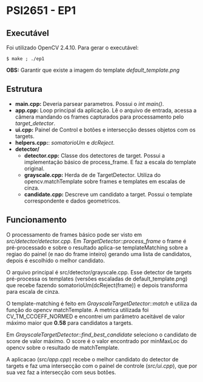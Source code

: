 # PSI2651 - EP1

## Executável

Foi utilizado OpenCV 2.4.10.
Para gerar o executável:

```
$ make ; ./ep1
```

**OBS:** Garantir que existe a imagem do template *default_template.png*

## Estrutura

- **main.cpp:** Deveria parsear parametros. Possui o *int main()*.
- **app.cpp:** Loop principal da aplicação. Lê o arquivo de entrada, acessa a câmera mandando os frames capturados para processamento pelo *target_detector*.
- **ui.cpp:** Painel de Control e botões e intersecção desses objetos com os targets.
- **helpers.cpp:**: *somatorioUm* e *dcReject*.
- **detector/**
  - **detector.cpp:** Classe dos detectores de target. Possui a implementação básico de process_frame. E faz a escala do template original.
  - **grayscale.cpp:** Herda de de TargetDetector. Utiliza do opencv.matchTemplate sobre frames e templates em escalas de cinza.
  - **candidate.cpp:** Descreve um candidato a target. Possui o template correspondente e dados geometricos.

 
## Funcionamento

O processamento de frames básico pode ser visto em *src/detector/detector.cpp*. Em *TargetDetector::process_frame* o frame é pré-processado e sobre o resultado aplica-se templateMatching sobre a regiao do painel (e nao do frame inteiro) gerando uma lista de candidatos, depois é escolhido o melhor candidato.

O arquivo principal é src/detector/grayscale.cpp.
Esse detector de targets pré-processa os templates (versões escaladas de default_template.png) que recebe fazendo somatorioUm(dcReject(frame)) e depois transforma para escala de cinza.

O template-matching é feito em *GrayscaleTargetDetector::match* e utiliza da função do opencv matchTemplate. A metrica utilizada foi CV_TM_CCOEFF_NORMED e encontrei um parâmetro aceitável de valor máximo maior que **0.58** para candidatos a targets.

Em  *GrayscaleTargetDetector::find_best_candidate* seleciono o candidato de score de valor máximo. O score é o valor encontrado por minMaxLoc do opencv sobre o resultado de matchTemplate.

A aplicacao (*src/app.cpp*) recebe o melhor candidato do detector de targets e faz uma intersecção com o painel de controle (*src/ui.cpp*), que por sua vez faz a intersecção com seus botões.